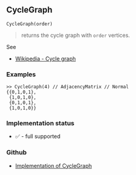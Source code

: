 ## CycleGraph

```
CycleGraph(order)
```

> returns the cycle graph with `order` vertices.
 
See
* [Wikipedia - Cycle graph](https://en.wikipedia.org/wiki/Cycle_graph) 

### Examples

```
>> CycleGraph(4) // AdjacencyMatrix // Normal 
{{0,1,0,1},
 {1,0,1,0},
 {0,1,0,1},
 {1,0,1,0}}
```






### Implementation status

* &#x2705; - full supported

### Github

* [Implementation of CycleGraph](https://github.com/axkr/symja_android_library/blob/master/symja_android_library/matheclipse-core/src/main/java/org/matheclipse/core/builtin/GraphDataFunctions.java#L164) 

